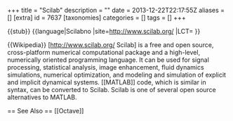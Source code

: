 +++
title = "Scilab"
description = ""
date = 2013-12-22T22:17:55Z
aliases = []
[extra]
id = 7637
[taxonomies]
categories = []
tags = []
+++

{{stub}}
{{language|Scilabno
|site=http://www.scilab.org/
|LCT=
}}

{{Wikipedia}}
[http://www.scilab.org/ Scilab] is a free and open source, cross-platform numerical computational package and a high-level, numerically oriented programming language. It can be used for signal processing, statistical analysis, image enhancement, fluid dynamics simulations, numerical optimization, and modeling and simulation of explicit and implicit dynamical systems. [[MATLAB]] code, which is similar in syntax, can be converted to Scilab. Scilab is one of several open source alternatives to MATLAB.

== See Also ==
[[Octave]]
